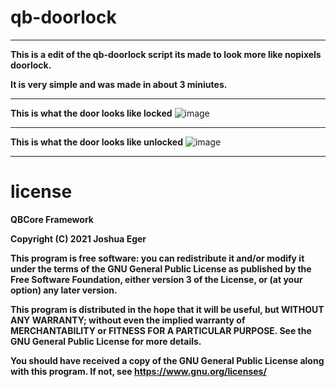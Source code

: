 # qb-doorlock
--------------------------------------------------------------------------
**This is a edit of the qb-doorlock script its made to look more like nopixels doorlock.**  

**It is very simple and was made in about 3 miniutes.**

--------------------------------------------------------------------------

**This is what the door looks like locked**
![image](https://user-images.githubusercontent.com/81651125/165208585-fa6c055e-c2a0-4d99-a469-e371c9919651.png)

--------------------------------------------------------------------------

**This is what the door looks like unlocked**
![image](https://user-images.githubusercontent.com/81651125/165208711-5e57bf5a-db33-4bc9-b511-6220955f4021.png)

--------------------------------------------------------------------------
# license 
**QBCore Framework**

**Copyright (C) 2021 Joshua Eger**


**This program is free software: you can redistribute it and/or modify
it under the terms of the GNU General Public License as published by
the Free Software Foundation, either version 3 of the License, or
(at your option) any later version.**


**This program is distributed in the hope that it will be useful,
but WITHOUT ANY WARRANTY; without even the implied warranty of
MERCHANTABILITY or FITNESS FOR A PARTICULAR PURPOSE.  See the
GNU General Public License for more details.**


**You should have received a copy of the GNU General Public License
along with this program.  If not, see <https://www.gnu.org/licenses/>**
